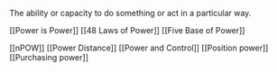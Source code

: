 The ability or capacity to do something or act in a particular way.

[[Power is Power]]
[[48 Laws of Power]]
[[Five Base of Power]]


[[nPOW]]
[[Power Distance]]
[[Power and Control]]
[[Position power]]
[[Purchasing power]]

